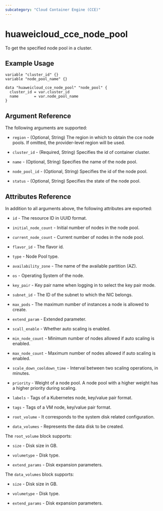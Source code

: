 ```yaml
---
subcategory: "Cloud Container Engine (CCE)"
---
```


# huaweicloud_cce_node_pool

To get the specified node pool in a cluster.

## Example Usage

```hcl
variable "cluster_id" {}
variable "node_pool_name" {}

data "huaweicloud_cce_node_pool" "node_pool" {
  cluster_id = var.cluster_id
  name       = var.node_pool_name
}
```

## Argument Reference

The following arguments are supported:

* `region` - (Optional, String) The region in which to obtain the cce node pools. If omitted, the provider-level region
  will be used.

* `cluster_id` - (Required, String) Specifies the id of container cluster.

* `name` - (Optional, String) Specifies the name of the node pool.

* `node_pool_id` - (Optional, String) Specifies the id of the node pool.

* `status` - (Optional, String) Specifies the state of the node pool.

## Attributes Reference

In addition to all arguments above, the following attributes are exported:

* `id` - The resource ID in UUID format.

* `initial_node_count` - Initial number of nodes in the node pool.

* `current_node_count` - Current number of nodes in the node pool.

* `flavor_id` - The flavor id.

* `type` - Node Pool type.

* `availability_zone` - The name of the available partition (AZ).

* `os` - Operating System of the node.

* `key_pair` - Key pair name when logging in to select the key pair mode.

* `subnet_id` - The ID of the subnet to which the NIC belongs.

* `max_pods` - The maximum number of instances a node is allowed to create.

* `extend_param` - Extended parameter.

* `scall_enable` - Whether auto scaling is enabled.

* `min_node_count` - Minimum number of nodes allowed if auto scaling is enabled.

* `max_node_count` - Maximum number of nodes allowed if auto scaling is enabled.

* `scale_down_cooldown_time` - Interval between two scaling operations, in minutes.

* `priority` - Weight of a node pool. A node pool with a higher weight has a higher priority during scaling.

* `labels` - Tags of a Kubernetes node, key/value pair format.

* `tags` - Tags of a VM node, key/value pair format.

* `root_volume` - It corresponds to the system disk related configuration.

* `data_volumes` - Represents the data disk to be created.

The `root_volume` block supports:

* `size` - Disk size in GB.

* `volumetype` - Disk type.

* `extend_params` - Disk expansion parameters.

The `data_volumes` block supports:

* `size` - Disk size in GB.

* `volumetype` - Disk type.

* `extend_params` - Disk expansion parameters.
